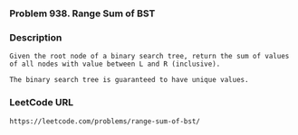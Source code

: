 ### Problem 938. Range Sum of BST

### Description
    Given the root node of a binary search tree, return the sum of values of all nodes with value between L and R (inclusive).
    
    The binary search tree is guaranteed to have unique values.
### LeetCode URL
    https://leetcode.com/problems/range-sum-of-bst/
